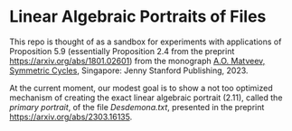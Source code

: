 # Linear Algebraic Portraits of Files #
This repo is thought of as a sandbox for experiments with applications 
of Proposition 5.9 (essentially Proposition 2.4 from the preprint https://arxiv.org/abs/1801.02601)
from the monograph [A.O. Matveev, Symmetric Cycles](https://www.jennystanford.com/), Singapore: Jenny Stanford Publishing, 2023.

At the current moment, our modest goal is to show a not too optimized mechanism of creating the exact linear algebraic portrait (2.11), called the *primary portrait*, of the file *Desdemona.txt*, presented in the preprint https://arxiv.org/abs/2303.16135.


